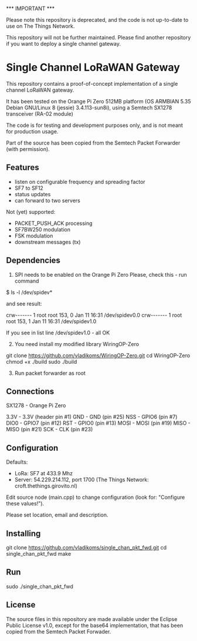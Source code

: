 *** IMPORTANT ***

Please note this repository is deprecated, and the code is not up-to-date to use on The Things Network.

This repository will not be further maintained. Please find another repository if you want to deploy a single channel gateway.


Single Channel LoRaWAN Gateway
==============================
This repository contains a proof-of-concept implementation of a single
channel LoRaWAN gateway.

It has been tested on the Orange Pi Zero 512MB platform (OS ARMBIAN 5.35 Debian GNU/Linux 8 (jessie) 3.4.113-sun8i), using a Semtech SX1278 transceiver (RA-02 module)

The code is for testing and development purposes only, and is not meant 
for production usage. 

Part of the source has been copied from the Semtech Packet Forwarder 
(with permission).

Features
--------
- listen on configurable frequency and spreading factor
- SF7 to SF12
- status updates
- can forward to two servers

Not (yet) supported:
- PACKET_PUSH_ACK processing
- SF7BW250 modulation
- FSK modulation
- downstream messages (tx)

Dependencies
------------
1. SPI needs to be enabled on the Orange Pi Zero
 Please, check this - run command 
 
 $ ls -l /dev/spidev*
 
 and see result:
 
crw------- 1 root root 153, 0 Jan 11 16:31 /dev/spidev0.0
crw------- 1 root root 153, 1 Jan 11 16:31 /dev/spidev1.0
 
 If you see in list line /dev/spidev1.0 - all OK

2. You need install my modified library WiringOP-Zero

git clone https://github.com/vladikoms/WiringOP-Zero.git
cd WiringOP-Zero
chmod +x ./build
sudo ./build

3. Run packet forwarder as root

Connections
-----------
SX1278 - Orange Pi Zero

3.3V   - 3.3V (header pin #1) 
GND	   - GND (pin #25)
NSS    - GPIO6 (pin #7)
DIO0   - GPIO7 (pin #12)
RST    - GPIO0 (pin #13)
MOSI   - MOSI (pin #19)
MISO   - MISO (pin #21)
SCK    - CLK (pin #23)

Configuration
-------------

Defaults:

- LoRa:   SF7 at 433.9 Mhz
- Server: 54.229.214.112, port 1700  (The Things Network: croft.thethings.girovito.nl)

Edit source node (main.cpp) to change configuration (look for: "Configure these values!").

Please set location, email and description.

Installing
----------

git clone https://github.com/vladikoms/single_chan_pkt_fwd.git
cd single_chan_pkt_fwd
make

Run
---

sudo ./single_chan_pkt_fwd

License
-------
The source files in this repository are made available under the Eclipse
Public License v1.0, except for the base64 implementation, that has been
copied from the Semtech Packet Forwader.
